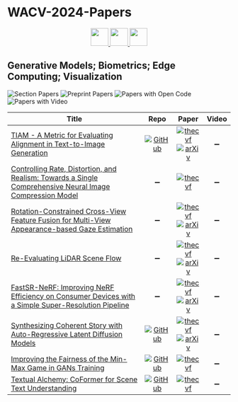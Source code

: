 # WACV-2024-Papers

<div align="center">
    <a href="https://github.com/DmitryRyumin/WACV-2024-Papers/blob/main/sections/oral_iv_ru_ll_pv.md">
        <img src="https://cdn.jsdelivr.net/gh/DmitryRyumin/NewEraAI-Papers@main/images/left.svg" width="40" alt="" />
    </a>
    <a href="https://github.com/DmitryRyumin/WACV-2024-Papers/">
        <img src="https://cdn.jsdelivr.net/gh/DmitryRyumin/NewEraAI-Papers@main/images/home.svg" width="40" alt="" />
    </a>
    <a href="https://github.com/DmitryRyumin/WACV-2024-Papers/blob/main/sections/oral_3d_ad_efpe_vx.md">
        <img src="https://cdn.jsdelivr.net/gh/DmitryRyumin/NewEraAI-Papers@main/images/right.svg" width="40" alt="" />
    </a>
</div>

## Generative Models; Biometrics; Edge Computing; Visualization

![Section Papers](https://img.shields.io/badge/Section%20Papers-soon-42BA16) ![Preprint Papers](https://img.shields.io/badge/Preprint%20Papers-soon-b31b1b) ![Papers with Open Code](https://img.shields.io/badge/Papers%20with%20Open%20Code-soon-1D7FBF) ![Papers with Video](https://img.shields.io/badge/Papers%20with%20Video-soon-FF0000)

| **Title** | **Repo** | **Paper** | **Video** |
|-----------|:--------:|:---------:|:---------:|
| [TIAM - A Metric for Evaluating Alignment in Text-to-Image Generation](https://openaccess.thecvf.com/content/WACV2024/html/Grimal_TIAM_-_A_Metric_for_Evaluating_Alignment_in_Text-to-Image_Generation_WACV_2024_paper.html) | [![GitHub](https://img.shields.io/github/stars/grimalPaul/TIAM?style=flat)](https://github.com/grimalPaul/TIAM) | [![thecvf](https://img.shields.io/badge/pdf-thecvf-7395C5.svg)](https://openaccess.thecvf.com/content/WACV2024/papers/Grimal_TIAM_-_A_Metric_for_Evaluating_Alignment_in_Text-to-Image_Generation_WACV_2024_paper.pdf) <br /> [![arXiv](https://img.shields.io/badge/arXiv-2307.05134-b31b1b.svg)](http://arxiv.org/abs/2307.05134) | :heavy_minus_sign: |
| [Controlling Rate, Distortion, and Realism: Towards a Single Comprehensive Neural Image Compression Model](https://openaccess.thecvf.com/content/WACV2024/html/Iwai_Controlling_Rate_Distortion_and_Realism_Towards_a_Single_Comprehensive_Neural_WACV_2024_paper.html) | :heavy_minus_sign: | [![thecvf](https://img.shields.io/badge/pdf-thecvf-7395C5.svg)](https://openaccess.thecvf.com/content/WACV2024/papers/Iwai_Controlling_Rate_Distortion_and_Realism_Towards_a_Single_Comprehensive_Neural_WACV_2024_paper.pdf) | :heavy_minus_sign: |
| [Rotation-Constrained Cross-View Feature Fusion for Multi-View Appearance-based Gaze Estimation](https://openaccess.thecvf.com/content/WACV2024/html/Hisadome_Rotation-Constrained_Cross-View_Feature_Fusion_for_Multi-View_Appearance-Based_Gaze_Estimation_WACV_2024_paper.html) | :heavy_minus_sign: | [![thecvf](https://img.shields.io/badge/pdf-thecvf-7395C5.svg)](https://openaccess.thecvf.com/content/WACV2024/papers/Hisadome_Rotation-Constrained_Cross-View_Feature_Fusion_for_Multi-View_Appearance-Based_Gaze_Estimation_WACV_2024_paper.pdf) <br /> [![arXiv](https://img.shields.io/badge/arXiv-2305.12704-b31b1b.svg)](http://arxiv.org/abs/2305.12704) | :heavy_minus_sign: |
| [Re-Evaluating LiDAR Scene Flow](https://openaccess.thecvf.com/content/WACV2024/html/Chodosh_Re-Evaluating_LiDAR_Scene_Flow_WACV_2024_paper.html) | :heavy_minus_sign: | [![thecvf](https://img.shields.io/badge/pdf-thecvf-7395C5.svg)](https://openaccess.thecvf.com/content/WACV2024/papers/Chodosh_Re-Evaluating_LiDAR_Scene_Flow_WACV_2024_paper.pdf) <br /> [![arXiv](https://img.shields.io/badge/arXiv-2304.02150-b31b1b.svg)](http://arxiv.org/abs/2304.02150) | :heavy_minus_sign: |
| [FastSR-NeRF: Improving NeRF Efficiency on Consumer Devices with a Simple Super-Resolution Pipeline](https://openaccess.thecvf.com/content/WACV2024/html/Lin_FastSR-NeRF_Improving_NeRF_Efficiency_on_Consumer_Devices_With_a_Simple_WACV_2024_paper.html) | :heavy_minus_sign: | [![thecvf](https://img.shields.io/badge/pdf-thecvf-7395C5.svg)](https://openaccess.thecvf.com/content/WACV2024/papers/Lin_FastSR-NeRF_Improving_NeRF_Efficiency_on_Consumer_Devices_With_a_Simple_WACV_2024_paper.pdf) <br /> [![arXiv](https://img.shields.io/badge/arXiv-2312.11537-b31b1b.svg)](http://arxiv.org/abs/2312.11537) | :heavy_minus_sign: |
| [Synthesizing Coherent Story with Auto-Regressive Latent Diffusion Models](https://openaccess.thecvf.com/content/WACV2024/html/Pan_Synthesizing_Coherent_Story_With_Auto-Regressive_Latent_Diffusion_Models_WACV_2024_paper.html) | [![GitHub](https://img.shields.io/github/stars/xichenpan/ARLDM?style=flat)](https://github.com/xichenpan/ARLDM) | [![thecvf](https://img.shields.io/badge/pdf-thecvf-7395C5.svg)](https://openaccess.thecvf.com/content/WACV2024/papers/Pan_Synthesizing_Coherent_Story_With_Auto-Regressive_Latent_Diffusion_Models_WACV_2024_paper.pdf) <br /> [![arXiv](https://img.shields.io/badge/arXiv-2211.10950-b31b1b.svg)](http://arxiv.org/abs/2211.10950) | :heavy_minus_sign: |
| [Improving the Fairness of the Min-Max Game in GANs Training](https://openaccess.thecvf.com/content/WACV2024/html/Zhang_Improving_the_Fairness_of_the_Min-Max_Game_in_GANs_Training_WACV_2024_paper.html) | [![GitHub](https://img.shields.io/github/stars/zzhang05/IGGAN?style=flat)](https://github.com/zzhang05/IGGAN) | [![thecvf](https://img.shields.io/badge/pdf-thecvf-7395C5.svg)](https://openaccess.thecvf.com/content/WACV2024/papers/Zhang_Improving_the_Fairness_of_the_Min-Max_Game_in_GANs_Training_WACV_2024_paper.pdf) | :heavy_minus_sign: |
| [Textual Alchemy: CoFormer for Scene Text Understanding](https://openaccess.thecvf.com/content/WACV2024/html/Deshmukh_Textual_Alchemy_CoFormer_for_Scene_Text_Understanding_WACV_2024_paper.html) | [![GitHub](https://img.shields.io/github/stars/CandleLabAI/CoFormer-WACV-2024?style=flat)](https://github.com/CandleLabAI/CoFormer-WACV-2024) | [![thecvf](https://img.shields.io/badge/pdf-thecvf-7395C5.svg)](https://openaccess.thecvf.com/content/WACV2024/papers/Deshmukh_Textual_Alchemy_CoFormer_for_Scene_Text_Understanding_WACV_2024_paper.pdf) | :heavy_minus_sign: |
